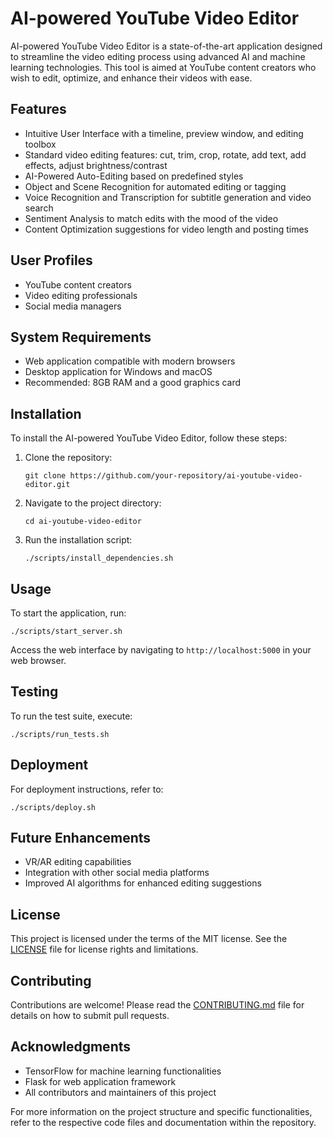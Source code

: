 # AI-powered YouTube Video Editor

AI-powered YouTube Video Editor is a state-of-the-art application designed to streamline the video editing process using advanced AI and machine learning technologies. This tool is aimed at YouTube content creators who wish to edit, optimize, and enhance their videos with ease.

## Features

- Intuitive User Interface with a timeline, preview window, and editing toolbox
- Standard video editing features: cut, trim, crop, rotate, add text, add effects, adjust brightness/contrast
- AI-Powered Auto-Editing based on predefined styles
- Object and Scene Recognition for automated editing or tagging
- Voice Recognition and Transcription for subtitle generation and video search
- Sentiment Analysis to match edits with the mood of the video
- Content Optimization suggestions for video length and posting times

## User Profiles

- YouTube content creators
- Video editing professionals
- Social media managers

## System Requirements

- Web application compatible with modern browsers
- Desktop application for Windows and macOS
- Recommended: 8GB RAM and a good graphics card

## Installation

To install the AI-powered YouTube Video Editor, follow these steps:

1. Clone the repository:
   ```
   git clone https://github.com/your-repository/ai-youtube-video-editor.git
   ```
2. Navigate to the project directory:
   ```
   cd ai-youtube-video-editor
   ```
3. Run the installation script:
   ```
   ./scripts/install_dependencies.sh
   ```

## Usage

To start the application, run:
```
./scripts/start_server.sh
```

Access the web interface by navigating to `http://localhost:5000` in your web browser.

## Testing

To run the test suite, execute:
```
./scripts/run_tests.sh
```

## Deployment

For deployment instructions, refer to:
```
./scripts/deploy.sh
```

## Future Enhancements

- VR/AR editing capabilities
- Integration with other social media platforms
- Improved AI algorithms for enhanced editing suggestions

## License

This project is licensed under the terms of the MIT license. See the [LICENSE](LICENSE) file for license rights and limitations.

## Contributing

Contributions are welcome! Please read the [CONTRIBUTING.md](CONTRIBUTING.md) file for details on how to submit pull requests.

## Acknowledgments

- TensorFlow for machine learning functionalities
- Flask for web application framework
- All contributors and maintainers of this project

For more information on the project structure and specific functionalities, refer to the respective code files and documentation within the repository.